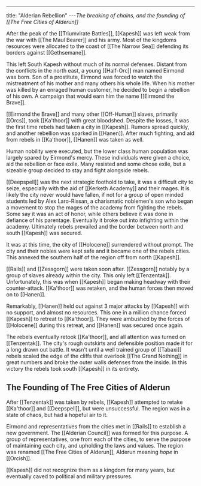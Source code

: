 ---
title: "Alderian Rebellion"
---*The breaking of chains, and the founding of [[The Free Cities of Alderun]]*

After the peak of the [[Triumvirate Battles]], [[Kapesh]] was left weak from the war with [[The Maul Bearer]] and his army. Most of the kingdoms resources were allocated to the coast of [[The Narrow Sea]] defending its borders against [[Gethsemane]].

This left South Kapesh without much of its normal defenses. Distant from the conflicts in the north east, a young [[Half-Orc]] man named Eirmond was born. Son of a prostitute, Eirmond was forced to watch the mistreatment of his mother and many others his whole life. When his mother was killed by an enraged human customer, he decided to begin a rebellion of his own. A campaign that would earn him the name [[Eirmond the Brave]].

[[Eirmond the Brave]] and many other [[Off-Human]] slaves, primarily [[Orcs]], took [[Ka'thoor]] with great bloodshed. Despite the losses, it was the first time rebels had taken a city in [[Kapesh]]. Rumors spread quickly, and another rebellion was sparked in [[Hanen]]. After much fighting, and aid from rebels in [[Ka'thoor]], [[Hanen]] was taken as well.

Human nobility were executed, but the lower class human population was largely spared by Eirmond's mercy. These individuals were given a choice, aid the rebellion or face exile. Many resisted and some chose exile, but a sizeable group decided to stay and fight alongside rebels.

[[Deepspell]] was the next strategic foothold to take, it was a difficult city to seize, especially with the aid of [[Kerketh Academy]] and their mages. It is likely the city never would have fallen, if not for a group of open minded students led by Alex Laro-Rissan, a charismatic noblemen's son who began a movement to stop the mages of the academy from fighting the rebels. Some say it was an act of honor, while others believe it was done in defiance of his parentage. Eventually it broke out into infighting within the academy. Ultimately rebels prevailed and the border between north and south [[Kapesh]] was secured.

It was at this time, the city of [[Holocene]] surrendered without prompt. The city and their nobles were kept safe and it became one of the rebels cities. This annexed the southern half of the region off from north [[Kapesh]].

[[Rails]] and [[Zessgorn]] were taken soon after. [[Zessgorn]] notably by a group of slaves already within the city. This only left [[Tenzentak]]. Unfortunately, this was when [[Kapesh]] began making headway with their counter-attack. [[Ka'thoor]] was retaken, and the human forces then moved on to [[Hanen]].

Remarkably, [[Hanen]] held out against 3 major attacks by [[Kapesh]] with no support, and almost no resources. This one in a million chance forced [[Kapesh]] to retreat to [[Ka'thoor]]. They were ambushed by the forces of [[Holocene]] during this retreat, and [[Hanen]] was secured once again.

The rebels eventually retook [[Ka'thoor]], and all attention was turned on [[Tenzentak]]. The city's rough outskirts and defensible position made it for a long drawn out battle. It wasn't until a well trained group of [[Tabaxi]] rebels scaled the edge of the cliffs that overlook [[The Grand Nothing]] in great numbers and broke the outer walls defenses from the inside. In this victory the rebels took south [[Kapesh]] in its entirety. 

## The Founding of The Free Cities of Alderun
After [[Tenzentak]] was taken by rebels, [[Kapesh]] attempted to retake [[Ka'thoor]] and [[Deepspell]], but were unsuccessful. The region was in a state of chaos, but had a hopeful air to it.

Eirmond and representatives from the cities met in [[Rails]] to establish a new government. The [[Alderian Council]] was formed for this purpose. A group of representatives, one from each of the cities, to serve the purpose of maintaining each city, and upholding the laws and values. The region was renamed [[The Free Cities of Alderun]], Alderun meaning *hope* in [[Orcish]].

[[Kapesh]] did not recognize them as a kingdom for many years, but eventually caved to political and military pressures.